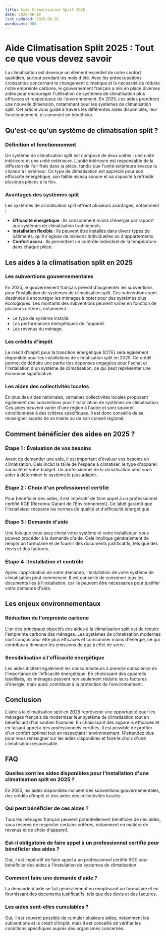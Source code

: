 ```yaml
---
title: Aide Climatisation Split 2025
date: 2025-08-18
last_updated: 2025-08-18
wordcount: 904
---
```


# Aide Climatisation Split 2025 : Tout ce que vous devez savoir

La climatisation est devenue un élément essentiel de notre confort quotidien, surtout pendant les mois d'été. Avec les préoccupations croissantes concernant le changement climatique et la nécessité de réduire notre empreinte carbone, le gouvernement français a mis en place diverses aides pour encourager l'utilisation de systèmes de climatisation plus efficaces et respectueux de l'environnement. En 2025, ces aides prendront une nouvelle dimension, notamment pour les systèmes de climatisation split. Cet article vous guide à travers les différentes aides disponibles, leur fonctionnement, et comment en bénéficier.

## Qu'est-ce qu'un système de climatisation split ?

### Définition et fonctionnement

Un système de climatisation split est composé de deux unités : une unité intérieure et une unité extérieure. L'unité intérieure est responsable de la diffusion de l'air frais dans la pièce, tandis que l'unité extérieure évacue la chaleur à l'extérieur. Ce type de climatisation est apprécié pour son efficacité énergétique, son faible niveau sonore et sa capacité à refroidir plusieurs pièces à la fois.

### Avantages des systèmes split

Les systèmes de climatisation split offrent plusieurs avantages, notamment :

- **Efficacité énergétique** : Ils consomment moins d'énergie par rapport aux systèmes de climatisation traditionnels.
- **Installation flexible** : Ils peuvent être installés dans divers types de bâtiments, qu'il s'agisse de maisons individuelles ou d'appartements.
- **Confort accru** : Ils permettent un contrôle individuel de la température dans chaque pièce.

## Les aides à la climatisation split en 2025

### Les subventions gouvernementales

En 2025, le gouvernement français prévoit d'augmenter les subventions pour l'installation de systèmes de climatisation split. Ces subventions sont destinées à encourager les ménages à opter pour des systèmes plus écologiques. Les montants des subventions peuvent varier en fonction de plusieurs critères, notamment :

- Le type de système installé.
- Les performances énergétiques de l'appareil.
- Les revenus du ménage.

### Les crédits d'impôt

Le crédit d'impôt pour la transition énergétique (CITE) sera également disponible pour les installations de climatisation split en 2025. Ce crédit permet de déduire une partie des dépenses engagées pour l'achat et l'installation d'un système de climatisation, ce qui peut représenter une économie significative.

### Les aides des collectivités locales

En plus des aides nationales, certaines collectivités locales proposent également des subventions pour l'installation de systèmes de climatisation. Ces aides peuvent varier d'une région à l'autre et sont souvent conditionnées à des critères spécifiques. Il est donc conseillé de se renseigner auprès de sa mairie ou de son conseil régional.

## Comment bénéficier des aides en 2025 ?

### Étape 1 : Évaluation de vos besoins

Avant de demander une aide, il est important d'évaluer vos besoins en climatisation. Cela inclut la taille de l'espace à climatiser, le type d'appareil souhaité et votre budget. Un professionnel de la climatisation peut vous aider à déterminer le système le plus adapté.

### Étape 2 : Choix d'un professionnel certifié

Pour bénéficier des aides, il est impératif de faire appel à un professionnel certifié RGE (Reconnu Garant de l’Environnement). Ce label garantit que l'installateur respecte les normes de qualité et d'efficacité énergétique.

### Étape 3 : Demande d'aide

Une fois que vous avez choisi votre système et votre installateur, vous pouvez procéder à la demande d'aide. Cela implique généralement de remplir un formulaire et de fournir des documents justificatifs, tels que des devis et des factures.

### Étape 4 : Installation et contrôle

Après l'approbation de votre demande, l'installation de votre système de climatisation peut commencer. Il est conseillé de conserver tous les documents liés à l'installation, car ils peuvent être nécessaires pour justifier votre demande d'aide.

## Les enjeux environnementaux

### Réduction de l'empreinte carbone

L'un des principaux objectifs des aides à la climatisation split est de réduire l'empreinte carbone des ménages. Les systèmes de climatisation modernes sont conçus pour être plus efficaces et consommer moins d'énergie, ce qui contribue à diminuer les émissions de gaz à effet de serre.

### Sensibilisation à l'efficacité énergétique

Les aides incitent également les consommateurs à prendre conscience de l'importance de l'efficacité énergétique. En choisissant des appareils labellisés, les ménages peuvent non seulement réduire leurs factures d'énergie, mais aussi contribuer à la protection de l'environnement.

## Conclusion

L'aide à la climatisation split en 2025 représente une opportunité pour les ménages français de moderniser leur système de climatisation tout en bénéficiant d'un soutien financier. En choisissant des appareils efficaces et en faisant appel à des professionnels certifiés, il est possible de profiter d'un confort optimal tout en respectant l'environnement. N'attendez plus pour vous renseigner sur les aides disponibles et faire le choix d'une climatisation responsable.

## FAQ

### Quelles sont les aides disponibles pour l'installation d'une climatisation split en 2025 ?

En 2025, les aides disponibles incluent des subventions gouvernementales, des crédits d'impôt et des aides des collectivités locales.

### Qui peut bénéficier de ces aides ?

Tous les ménages français peuvent potentiellement bénéficier de ces aides, sous réserve de respecter certains critères, notamment en matière de revenus et de choix d'appareil.

### Est-il obligatoire de faire appel à un professionnel certifié pour bénéficier des aides ?

Oui, il est impératif de faire appel à un professionnel certifié RGE pour bénéficier des aides à l'installation de systèmes de climatisation.

### Comment faire une demande d'aide ?

La demande d'aide se fait généralement en remplissant un formulaire et en fournissant des documents justificatifs, tels que des devis et des factures.

### Les aides sont-elles cumulables ?

Oui, il est souvent possible de cumuler plusieurs aides, notamment les subventions et le crédit d'impôt, mais il est conseillé de vérifier les conditions spécifiques auprès des organismes concernés.